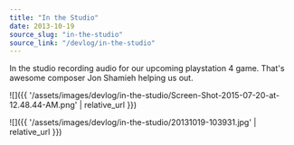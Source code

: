 ```yaml
---
title: "In the Studio"
date: 2013-10-19
source_slug: "in-the-studio"
source_link: "/devlog/in-the-studio"
---
```


In the studio recording audio for our upcoming playstation 4 game. That's awesome composer Jon Shamieh helping us out.

![]({{ '/assets/images/devlog/in-the-studio/Screen-Shot-2015-07-20-at-12.48.44-AM.png' | relative_url }})

![]({{ '/assets/images/devlog/in-the-studio/20131019-103931.jpg' | relative_url }})
